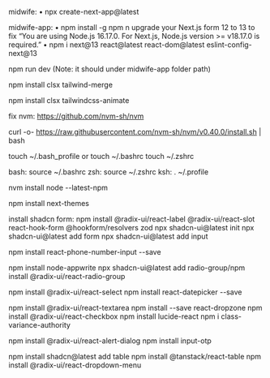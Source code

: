 midwife:
• npx create-next-app@latest

midwife-app:
• npm install -g npm
n
upgrade your Next.js form 12 to 13 to fix “You are using Node.js 16.17.0. For Next.js, Node.js version >= v18.17.0 is required.”
• npm i next@13 react@latest react-dom@latest eslint-config-next@13

npm run dev (Note: it should under midwife-app folder path)

npm install clsx tailwind-merge

npm install clsx tailwindcss-animate

fix nvm:
https://github.com/nvm-sh/nvm

curl -o- https://raw.githubusercontent.com/nvm-sh/nvm/v0.40.0/install.sh | bash

touch ~/.bash_profile or touch ~/.bashrc
touch ~/.zshrc

bash: source ~/.bashrc
zsh: source ~/.zshrc
ksh: . ~/.profile

nvm install node --latest-npm

npm install next-themes

install shadcn form:
npm install @radix-ui/react-label @radix-ui/react-slot react-hook-form @hookform/resolvers zod
npx shadcn-ui@latest init
npx shadcn-ui@latest add form
npx shadcn-ui@latest add input

npm install react-phone-number-input --save

npm install node-appwrite
npx shadcn-ui@latest add radio-group/npm install @radix-ui/react-radio-group

npm install @radix-ui/react-select
npm install react-datepicker --save

npm install @radix-ui/react-textarea
npm install --save react-dropzone
npm install @radix-ui/react-checkbox
npm install lucide-react
npm i class-variance-authority

npm install @radix-ui/react-alert-dialog
npm install input-otp

npm install shadcn@latest add table
npm install @tanstack/react-table
npm install @radix-ui/react-dropdown-menu
